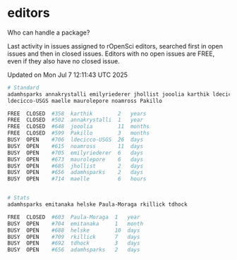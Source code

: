 # editors

Who can handle a package?

Last activity in issues assigned to rOpenSci editors, searched first in open
issues and then in closed issues. Editors with no open issues are FREE, even if
they also have no closed issue.


Updated on Mon Jul 7 12:11:43 UTC 2025

```bash
# Standard
adamhsparks annakrystalli emilyriederer jhollist jooolia karthik ldecicco
ldecicco-USGS maelle maurolepore noamross Pakillo

FREE  CLOSED  #358  karthik        2   years
FREE  CLOSED  #502  annakrystalli  1   year
FREE  CLOSED  #648  jooolia        11  months
FREE  CLOSED  #599  Pakillo        3   months
BUSY  OPEN    #706  ldecicco-USGS  26  days
BUSY  OPEN    #615  noamross       11  days
BUSY  OPEN    #705  emilyriederer  6   days
BUSY  OPEN    #673  maurolepore    6   days
BUSY  OPEN    #685  jhollist       2   days
BUSY  OPEN    #656  adamhsparks    2   days
BUSY  OPEN    #714  maelle         6   hours


# Stats
adamhsparks emitanaka helske Paula-Moraga rkillick tdhock

FREE  CLOSED  #603  Paula-Moraga  1   year
BUSY  OPEN    #704  emitanaka     1   month
BUSY  OPEN    #688  helske        10  days
BUSY  OPEN    #709  rkillick      7   days
BUSY  OPEN    #692  tdhock        3   days
BUSY  OPEN    #656  adamhsparks   2   days
```
